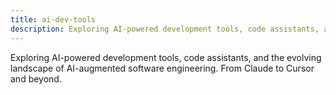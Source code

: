 ```yaml
---
title: ai-dev-tools
description: Exploring AI-powered development tools, code assistants, and the evolving landscape of AI-augmented software engineering. From Claude to Cursor and beyond.
---
```


Exploring AI-powered development tools, code assistants, and the evolving landscape of AI-augmented software engineering. From Claude to Cursor and beyond.